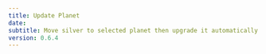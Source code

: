 ```yaml
---
title: Update Planet
date: 
subtitle: Move silver to selected planet then upgrade it automatically
version: 0.6.4
---
```

